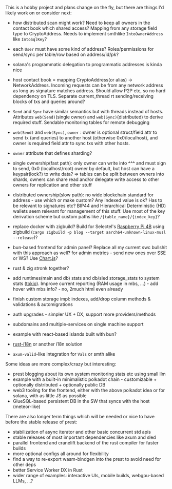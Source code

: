 This is a hobby project and plans change on the fly, but there are things I'd likely work on or consider next:
+ how distributed scan might work? Need to keep all owners in the contact book which shared access? Mapping from any storage field type to CryptoAddress. Needs to implement smthlike `IntoOwnerAddress` like `IntoSqlKey`?
+ each `User` must have some kind of address? Roles/permissions for send/sync per table/row based on address/id/pk?
+ solana's programmatic delegation to programmatic addresses is kinda nice

+ host contact book = mapping CryptoAddress(or alias) -> NetworkAddress. Incoming requests can be from any network address as long as signature matches address. Should allow P2P etc, so no hard dependency on TLS. Separate current_thread rt sending/receiving blocks of txs and queries around?

+ `Send` and `Sync` have similar semantics but with threads instead of hosts. Attributes `web(Send)`(single owner) and `web(Sync)`(distributed) to derive required stuff. Sendable monitoring tables for remote debugging
+ `web(Send)` and `web(Sync)`, `owner` : owner is optional struct/field attr to send tx (and queries) to another host (otherwise 0x0/localhost), and owner is required field attr to sync txs with other hosts. 

+ `owner` attribute that defines sharding?
+ single ownership(fast path): only owner can write into **^^^** and must sign to send, 0x0 (localhost/root) owner by default, but host can have a keypair(lock?) to write data? => tables can be split between owners into shards, owners can share read and/or delegate write access to other owners for replication and other stuff
+ distributed ownership(slow path): no wide blockchain standard for address - use which or make custom? Any indexed value is ok? Has to be relevant to signatures etc? BIP44 and Hierarchical Deterministic (HD) wallets seem relevant for management of this stuff. Use most of the key derivation scheme but custom paths like `/{table_name}/{index_key}`?


+ replace docker with zigbuild? Build for Selectel's [Raspberry Pi 4B](https://selectel.ru/services/dedicated/config/?uuid=8f84072c-5631-40a0-8053-a1cfca573c1e) using zigbuild (`cargo zigbuild -p blog --target aarch64-unknown-linux-musl --release`)?
+ bun-based frontend for admin panel? Replace all my current swc bullshit with this approach as well? for admin metrics - send new ones over SSE or WS? Use [Chart.js](https://www.chartjs.org/)?
+ rust & zig stronk together?

+ add runtimes(main and db) stats and db/sled storage_stats to system stats ([tokio](https://docs.rs/tokio/latest/tokio/runtime/struct.RuntimeMetrics.html)). Improve current reporting (RAM usage in mbs, ...) - add hover with mbs info? - no, 2much html even already
+ finish custom storage impl: indexes, add/drop column methods & validations & automigrations
+ auth upgrades - simpler UX + DX, support more providers/methods
+ subdomains and multiple-services on single machine support
+ example with react-based islands built with bun?
+ [rust-i18n](https://github.com/longbridgeapp/rust-i18n) or another i18n solution
+ `axum-valid`-like integration for `Vals` or smth alike

Some ideas are more complex/crazy but interesting:
+ prest blogging about its own system monitoring stats etc using small llm
+ example with a built-in minimalistic polkadot chain - customizable + optionally distributed + optionally public DB
+ web3 tooling for the frontend, either with the above polkadot idea or for solana, with as little JS as possible
+ GlueSQL-based persistent DB in the SW that syncs with the host (meteor-like)

There are also longer term things which will be needed or nice to have before the stable release of prest:
* stabilization of async iterator and other basic concurrent std apis
* stable releases of most important dependencies like axum and sled 
* parallel frontend and cranelift backend of the rust compiler for faster builds
* more optional configs all around for flexibility
* find a way to re-export wasm-bindgen into the prest to avoid need for other deps 
* better Service Worker DX in Rust
* wider range of examples: interactive UIs, mobile builds, webgpu-based LLMs, ...?
